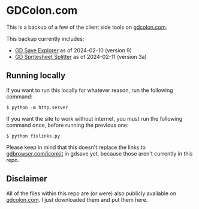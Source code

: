
# GDColon.com

This is a backup of a few of the client side tools on [gdcolon.com](https://gdcolon.com).

This backup currently includes:

- [GD Save Explorer](https://gdcolon.com/gdsave/) as of 2024-02-10 (version 9)
- [GD Spritesheet Splitter](https://gdcolon.com/gdsplitter/) as of 2024-02-11 (version 3a)

## Running locally

If you want to run this locally for whatever reason, run the following command:

```console
$ python -m http.server
```

If you want the site to work without internet, you must run the following command once, before running the previous one:

```console
$ python fixlinks.py
```

Please keep in mind that this doesn't replace the links to [gdbrowser.com/iconkit](https://gdbrowser.com/iconkit/) in gdsave yet, because those aren't currently in this repo.

## Disclaimer

All of the files within this repo are (or were) also publicly available on [gdcolon.com](https://gdcolon.com). I just downloaded them and put them here.